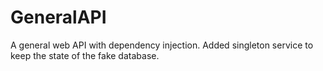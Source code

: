 # GeneralAPI
A general web API with dependency injection.
Added singleton service to keep the state of the fake database.
